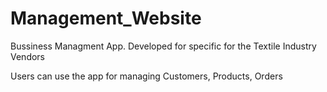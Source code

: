 # Management_Website
Bussiness Managment App. Developed for specific for the Textile Industry Vendors

Users can use the app for managing Customers, Products, Orders
